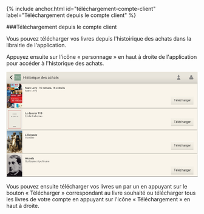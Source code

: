 {% include anchor.html id="téléchargement-compte-client" label="Téléchargement depuis le compte client" %}

###Téléchargement depuis le compte client

Vous pouvez télécharger vos livres depuis l'histoirique des achats dans la librairie de l'application.

Appuyez ensuite sur l'icône « personnage » en haut à droite de l'application pour accéder à l'historique des achats.

![](/images/telecharger-tablette2-1.png)

Vous pouvez ensuite télécharger vos livres un par un en appuyant sur le bouton « Télécharger » correspondant au livre souhaité ou télécharger tous les livres de votre compte en appuyant sur l'icône « Téléchargement » en haut à droite.
